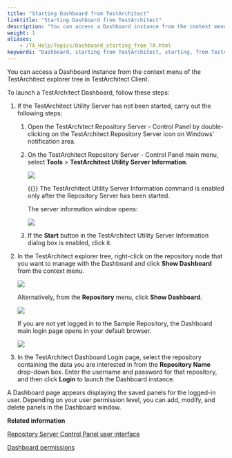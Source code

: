 ```yaml
--- 
title: "Starting Dashboard from TestArchitect"
linktitle: "Starting Dashboard from TestArchitect"
description: "You can access a Dashboard instance from the context menu of the TestArchitect explorer tree in TestArchitect Client."
weight: 1
aliases: 
    - /TA_Help/Topics/Dashboard_starting_from_TA.html
keywords: "Dashboard, starting from TestArchitect, starting, from TestArchitect"
---
```


You can access a Dashboard instance from the context menu of the TestArchitect explorer tree in TestArchitect Client.

To launch a TestArchitect Dashboard, follow these steps:

1.  If the TestArchitect Utility Server has not been started, carry out the following steps:

    1.  Open the TestArchitect Repository Server - Control Panel by double-clicking on the TestArchitect Repository Server icon on Windows’ notification area.

    2.  On the TestArchitect Repository Server - Control Panel main menu, select **Tools** \> **TestArchitect Utility Server Information**.

        ![](/images/TA_Help/Images/DB_1.png)

        {{<note>}} The TestArchitect Utility Server Information command is enabled only after the Repository Server has been started.

        The server information window opens:

        ![](/images/TA_Help/Images/TA_utility_server_start.png)

    3.  If the **Start** button in the TestArchitect Utility Server Information dialog box is enabled, click it.

2.  In the TestArchitect explorer tree, right-click on the repository node that you want to manage with the Dashboard and click **Show Dashboard** from the context menu.

    ![](/images/TA_Help/Images/DB_23.png)

    Alternatively, from the **Repository** menu, click **Show Dashboard**.

    ![](/images/TA_Help/Images/DB_launching.png)

    If you are not yet logged in to the Sample Repository, the Dashboard main login page opens in your default browser.

    ![](/images/TA_Help/Images/DB_5.png)

3.  In the TestArchitect Dashboard Login page, select the repository containing the data you are interested in from the **Repository Name** drop-down box. Enter the username and password for that repository, and then click **Login** to launch the Dashboard instance.


A Dashboard page appears displaying the saved panels for the logged-in user. Depending on your user permission level, you can add, modify, and delete panels in the Dashboard window.



**Related information**  


[Repository Server Control Panel user interface](/administration-guide/repository-server-management/repository-server-control-panel-user-interface)

[Dashboard permissions](/user-guide/reporting-and-dashboard/dashboard/dashboard-permissions)

